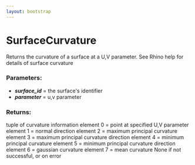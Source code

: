 ```yaml
---
layout: bootstrap
---
```


# SurfaceCurvature

Returns the curvature of a surface at a U,V parameter. See Rhino help
        for details of surface curvature
          

### Parameters:

- ***surface_id*** = the surface's identifier
- ***parameter*** = u,v parameter
        

### Returns:


tuple of curvature information
  element 0 = point at specified U,V parameter
  element 1 = normal direction
  element 2 = maximum principal curvature
  element 3 = maximum principal curvature direction
  element 4 = minimum principal curvature
  element 5 = minimum principal curvature direction
  element 6 = gaussian curvature
  element 7 = mean curvature
None if not successful, or on error
        


